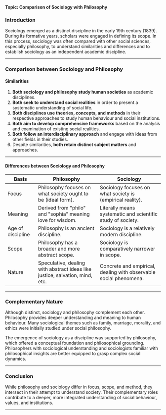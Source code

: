 

**Topic: Comparison of Sociology with Philosophy**


### Introduction

Sociology emerged as a distinct discipline in the early 19th century (1839). During its formative years, scholars were engaged in defining its scope. In this process, sociology was often compared with other social sciences, especially philosophy, to understand similarities and differences and to establish sociology as an independent academic discipline.

---

### Comparison between Sociology and Philosophy

#### Similarities

1. **Both sociology and philosophy study human societies** as academic disciplines.
2. **Both seek to understand social realities** in order to present a systematic understanding of social life.
3. **Both disciplines use theories, concepts, and methods** in their respective approaches to study human behaviour and social institutions.
4. **Both aim to develop comprehensive frameworks** based on the analysis and examination of existing social realities.
5. **Both follow an interdisciplinary approach** and engage with ideas from other fields in their studies.
6. Despite similarities, **both retain distinct subject matters** and approaches.

---

#### Differences between Sociology and Philosophy

| Basis             | Philosophy                                                                   | Sociology                                                         |
| ----------------- | ---------------------------------------------------------------------------- | ----------------------------------------------------------------- |
| Focus             | Philosophy focuses on what society ought to be (ideal form).                 | Sociology focuses on what society is (empirical reality).         |
| Meaning           | Derived from "philo" and "sophia" meaning love for wisdom.                   | Literally means systematic and scientific study of society.       |
| Age of discipline | Philosophy is an ancient discipline.                                         | Sociology is a relatively modern discipline.                      |
| Scope             | Philosophy has a broader and more abstract scope.                            | Sociology is comparatively narrower in scope.                     |
| Nature            | Speculative, dealing with abstract ideas like justice, salvation, mind, etc. | Concrete and empirical, dealing with observable social phenomena. |

---

### Complementary Nature

Although distinct, sociology and philosophy complement each other. Philosophy provides deeper understanding and meaning to human behaviour. Many sociological themes such as family, marriage, morality, and ethics were initially studied under social philosophy.

The emergence of sociology as a discipline was supported by philosophy, which offered a conceptual foundation and philosophical grounding. Philosophers with sociological understanding and sociologists familiar with philosophical insights are better equipped to grasp complex social dynamics.

---

### Conclusion

While philosophy and sociology differ in focus, scope, and method, they intersect in their attempt to understand society. Their complementary roles contribute to a deeper, more integrated understanding of social behaviour, values, and institutions.

---
